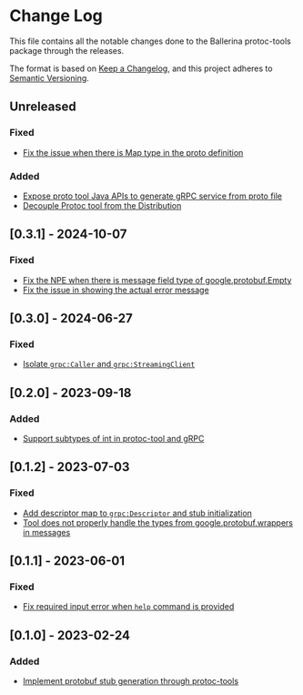 # Change Log
This file contains all the notable changes done to the Ballerina protoc-tools package through the releases.

The format is based on [Keep a Changelog](https://keepachangelog.com/en/1.0.0/),
and this project adheres to [Semantic Versioning](https://semver.org/spec/v2.0.0.html).

## Unreleased

### Fixed
- [Fix the issue when there is Map type in the proto definition](ballerina-platform/ballerina-library#8034)

### Added
- [Expose proto tool Java APIs to generate gRPC service from proto file](https://github.com/ballerina-platform/ballerina-library/issues/7554)
- [Decouple Protoc tool from the Distribution](https://github.com/ballerina-platform/ballerina-library/issues/7939)

## [0.3.1] - 2024-10-07

### Fixed

- [Fix the NPE when there is message field type of google.protobuf.Empty](https://github.com/ballerina-platform/ballerina-library/issues/7230)
- [Fix the issue in showing the actual error message](https://github.com/ballerina-platform/ballerina-library/issues/7238)


## [0.3.0] - 2024-06-27

### Fixed

- [Isolate `grpc:Caller` and `grpc:StreamingClient`](https://github.com/ballerina-platform/ballerina-library/issues/6656)

## [0.2.0] - 2023-09-18

### Added

- [Support subtypes of int in protoc-tool and gRPC](https://github.com/ballerina-platform/ballerina-standard-library/issues/4543)

## [0.1.2] - 2023-07-03

### Fixed

- [Add descriptor map to `grpc:Descriptor` and stub initialization](https://github.com/ballerina-platform/ballerina-standard-library/issues/4555)
- [Tool does not properly handle the types from google.protobuf.wrappers in messages](https://github.com/ballerina-platform/ballerina-standard-library/issues/4576)

## [0.1.1] - 2023-06-01

### Fixed

- [Fix required input error when `help` command is provided](https://github.com/ballerina-platform/ballerina-standard-library/issues/4446)

## [0.1.0] - 2023-02-24

### Added
- [Implement protobuf stub generation through protoc-tools](https://github.com/ballerina-platform/ballerina-standard-library/issues/3019)
